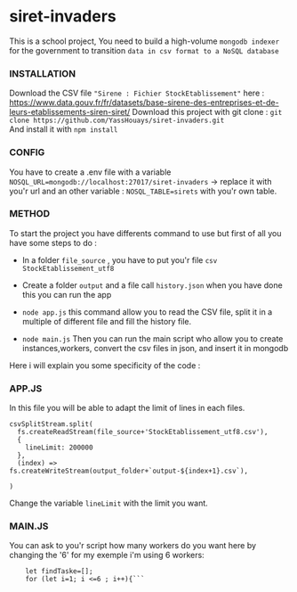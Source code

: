 # siret-invaders

This is a school project, You need to build a high-volume ```mongodb indexer``` for the government to transition ```data in csv format to a NoSQL database```

### INSTALLATION
Download the CSV file ```"Sirene : Fichier StockEtablissement"``` here : https://www.data.gouv.fr/fr/datasets/base-sirene-des-entreprises-et-de-leurs-etablissements-siren-siret/ 
Download this project with git clone : ``` git clone https://github.com/YassHouays/siret-invaders.git ``` </Br>
And install it with ```npm install```

### CONFIG 
You have to create a .env file with a variable ```NOSQL_URL=mongodb://localhost:27017/siret-invaders``` -> replace it with you'r url and an other variable : ```NOSQL_TABLE=sirets``` with you'r own table.

### METHOD 

To start the project you have differents command to use but first of all you have some steps to do : 

  - In a folder ```file_source``` , you have to put you'r file ```csv StockEtablissement_utf8```
  
  - Create a folder ```output``` and a file call ```history.json``` when you have done this you can run the app

  - ```node app.js``` this command allow you to read the CSV file, split it in a multiple of different file and fill the history file.
  
  - ```node main.js``` Then you can run the main script who allow you to create instances,workers, convert the csv files in json, and insert it in mongodb


Here i will explain you some specificity of the code : 

### APP.JS

In this file you will be able to adapt the limit of lines in each files. 

```
csvSplitStream.split(
  fs.createReadStream(file_source+'StockEtablissement_utf8.csv'),
  {
    lineLimit: 200000
  },
  (index) => fs.createWriteStream(output_folder+`output-${index+1}.csv`),

)
```
Change the variable ```lineLimit``` with the limit you want.

### MAIN.JS

You can ask to you'r script how many workers do you want here by changing the '6' for my exemple i'm using 6 workers:  

```const per_worker = Math.round(history.length / 6);
    let findTaske=[];
    for (let i=1; i <=6 ; i++){```
    
  
